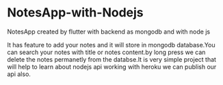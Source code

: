 # NotesApp-with-Nodejs
NotesApp created by flutter with backend as mongodb and with node js

It has feature to add your notes and it will store in mongodb database.You can search your notes with title or notes content.by long press we can delete the notes permanetly from the databse.It is very simple project that will help to learn about nodejs api working with heroku we can publish our api also. 
